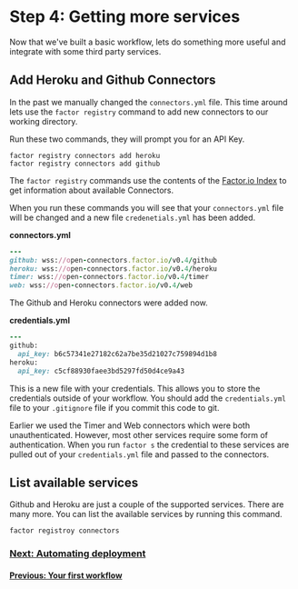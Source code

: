# Step 4: Getting more services
Now that we've built a basic workflow, lets do something more useful and integrate with some third party services.

## Add Heroku and Github Connectors
In the past we manually changed the `connectors.yml` file. This time around lets use the `factor registry` command to add new connectors to our working directory.

Run these two commands, they will prompt you for an API Key.
```shell
factor registry connectors add heroku
factor registry connectors add github
```

The `factor registry` commands use the contents of the [Factor.io Index](https://github.com/factor-io/index) to get information about available Connectors.

When you run these commands you will see that your `connectors.yml` file will be changed and a new file `credenetials.yml` has been added.

**connectors.yml**
```ruby
---
github: wss://open-connectors.factor.io/v0.4/github
heroku: wss://open-connectors.factor.io/v0.4/heroku
timer: wss://open-connectors.factor.io/v0.4/timer
web: wss://open-connectors.factor.io/v0.4/web
```

The Github and Heroku connectors were added now.

**credentials.yml**
```ruby
---
github:
  api_key: b6c57341e27182c62a7be35d21027c759894d1b8
heroku:
  api_key: c5cf88930faee3bd5297fd50d4ce9a43

```
This is a new file with your credentials. This allows you to store the credentials outside of your workflow. You should add the `credentials.yml` file to your `.gitignore` file if you commit this code to git.

Earlier we used the Timer and Web connectors which were both unauthenticated. However, most other services require some form of authentication. When you run `factor s` the credential to these services are pulled out of your `credentials.yml` file and passed to the connectors.

## List available services
Github and Heroku are just a couple of the supported services. There are many more. You can list the available services by running this command.
```shell
factor registroy connectors
```


### [Next: Automating deployment](learn/step_5_auto_deploy)
#### [Previous: Your first workflow](learn/step_3_your_first_workflow)